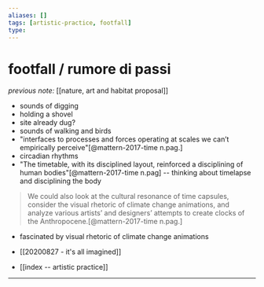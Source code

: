 ```yaml
---
aliases: []
tags: [artistic-practice, footfall]
type: 
---
```


# footfall / rumore di passi

_previous note:_ [[nature, art and habitat proposal]]

- sounds of digging
- holding a shovel
- site already dug? 
- sounds of walking and birds
- "interfaces to processes and forces operating at scales we can’t empirically perceive"[@mattern-2017-time n.pag.]
- circadian rhythms
- "The timetable, with its disciplined layout, reinforced a disciplining of human bodies"[@mattern-2017-time n.pag] -- thinking about timelapse and disciplining the body

> We could also look at the cultural resonance of time capsules, consider the visual rhetoric of climate change animations, and analyze various artists’ and designers’ attempts to create clocks of the Anthropocene.[@mattern-2017-time n.pag.]

- fascinated by visual rhetoric of climate change animations



- [[20200827 - it's all imagined]]
- [[index -- artistic practice]]
---





